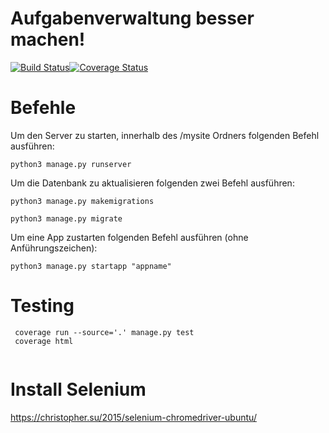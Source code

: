 # Aufgabenverwaltung besser machen! 
[![Build Status](https://travis-ci.org/AlexZie/ticketsystem.svg?branch=master)](https://travis-ci.org/AlexZie/ticketsystem)[![Coverage Status](https://coveralls.io/repos/github/AlexZie/ticketsystem/badge.png?branch=master)](https://coveralls.io/github/AlexZie/ticketsystem?branch=master)


# Befehle

Um den Server zu starten, innerhalb des /mysite Ordners folgenden Befehl ausführen:
```
python3 manage.py runserver
```

Um die Datenbank zu aktualisieren folgenden zwei Befehl ausführen:
```
python3 manage.py makemigrations
```
```
python3 manage.py migrate
```

Um eine App zustarten folgenden Befehl ausführen (ohne Anführungszeichen):
```
python3 manage.py startapp "appname"
```

# Testing

```
 coverage run --source='.' manage.py test
 coverage html
  
```
# Install Selenium 

https://christopher.su/2015/selenium-chromedriver-ubuntu/

```
